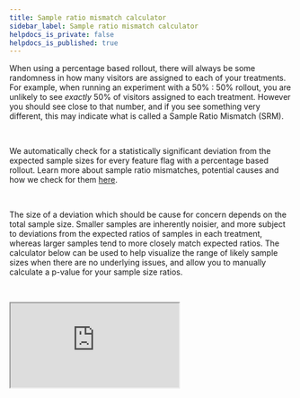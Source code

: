 ```yaml
---
title: Sample ratio mismatch calculator
sidebar_label: Sample ratio mismatch calculator
helpdocs_is_private: false
helpdocs_is_published: true
---
```


<p>
  <button hidden style={{borderRadius:'8px', border:'1px', fontFamily:'Courier New', fontWeight:'800', textAlign:'left'}}> help.split.io link: https://help.split.io/hc/en-us/articles/360044715132-Sample-ratio-mismatch-calculator </button>
</p>

<p>
  When using a percentage based rollout, there will always be some randomness in
  how many visitors are assigned to each of your treatments. For example, when
  running an experiment with a 50% : 50% rollout, you are unlikely to see
  <em>exactly</em> 50% of visitors assigned to each treatment. However you should
  see close to that number, and if you see something very different, this may indicate
  what is called a Sample Ratio Mismatch (SRM).&nbsp;
</p>
<div>&nbsp;</div>
<p>
  We automatically check for a statistically significant deviation from the expected
  sample sizes for every feature flag with a percentage based rollout. Learn more
  about sample ratio mismatches, potential causes and how we check for them
  <a href="/hc/en-us/articles/360020636472" target="_self">here</a>.&nbsp;
</p>
<div>&nbsp;</div>
<p>
  The size of a deviation which should be cause for concern depends on the total
  sample size. Smaller samples are inherently noisier, and more subject to deviations
  from the expected ratios of samples in each treatment, whereas larger samples
  tend to more closely match expected ratios. The calculator below can be used
  to help visualize the range of likely sample sizes when there are no underlying
  issues, and allow you to manually calculate a p-value for your sample size ratios.
</p>
<p>&nbsp;</p>
<p>
  <iframe style={{width: '1400px', height: '1000px', border: 0, borderRadius: '4px', overflow: 'hidden'}} src="https://split-srm-calc.herokuapp.com/" sandbox="allow-modals allow-forms allow-popups allow-scripts allow-same-origin"></iframe>
</p>